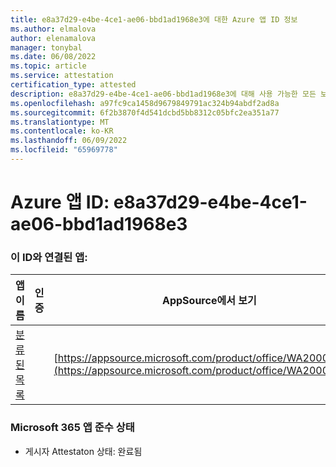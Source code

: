 ```yaml
---
title: e8a37d29-e4be-4ce1-ae06-bbd1ad1968e3에 대한 Azure 앱 ID 정보
ms.author: elmalova
author: elenamalova
manager: tonybal
ms.date: 06/08/2022
ms.topic: article
ms.service: attestation
certification_type: attested
description: e8a37d29-e4be-4ce1-ae06-bbd1ad1968e3에 대해 사용 가능한 모든 보안 및 규정 준수 정보입니다.
ms.openlocfilehash: a97fc9ca1458d9679849791ac324b94abdf2ad8a
ms.sourcegitcommit: 6f2b3870f4d541dcbd5bb8312c05bfc2ea351a77
ms.translationtype: MT
ms.contentlocale: ko-KR
ms.lasthandoff: 06/09/2022
ms.locfileid: "65969778"
---
```

# <a name="azure-app-id-e8a37d29-e4be-4ce1-ae06-bbd1ad1968e3"></a>Azure 앱 ID: e8a37d29-e4be-4ce1-ae06-bbd1ad1968e3


### <a name="apps-associated-with-this-id"></a>이 ID와 연결된 앱:
| **앱 이름** | **인증** | **AppSource에서 보기** |
|--------------|---------------|-----------------------|
| [분류된 목록](../forward/WA200004155.md) |  | [https://appsource.microsoft.com/product/office/WA200004155](https://appsource.microsoft.com/product/office/WA200004155) |

### <a name="microsoft-365-app-compliance-status"></a>Microsoft 365 앱 준수 상태
- 게시자 Attestaton 상태: 완료됨
